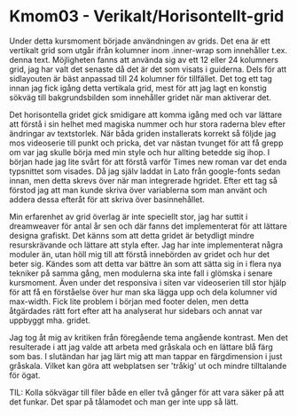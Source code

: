 ---
---
Kmom03 - Verikalt/Horisontellt-grid
=========================

Under detta kursmoment började användningen av grids. Det ena är ett vertikalt grid som utgår ifrån kolumner inom .inner-wrap som innehåller t.ex. denna text.
Möjligheten fanns att använda sig av ett 12 eller 24 kolumners grid, jag har valt det senaste då det är det som visats i guiderna. Dels för att sidlayouten är bäst anpassad till 24 kolumner för tillfället. Det tog ett tag innan jag fick igång detta vertikala grid, mest för att jag lagt en konstig sökväg till bakgrundsbilden som innehåller gridet när man aktiverar det.


Det horisontella gridet gick smidigare att komma igång med och var lättare att förstå i sin helhet med magiska nummer och hur stora raderna blev efter ändringar av textstorlek.
När båda griden installerats korrekt så följde jag mos videoserie till punkt och pricka, det var nästan tvunget för att få grepp om var jag skulle börja med min style och hur allting betedde sig ihop. I början hade jag lite svårt för att förstå varför Times new roman var det enda typsnittet som visades. Då jag själv laddat in Lato från google-fonts sedan innan, men detta skrevs över när man integrerade hgridet. Efter ett tag så förstod jag att man kunde skriva över variablerna som man använt och addera dessa efteråt för att skriva över basinnehållet.


Min erfarenhet av grid överlag är inte speciellt stor, jag har suttit i dreamweaver för antal år sen och där fanns det implementerat för att lättare designa grafiskt. Det känns som att detta gridet är betydligt mindre resurskrävande och lättare att styla efter. Jag har inte implementerat några moduler än, utan höll mig till att förstå innebörden av gridet och hur det beter sig. Kändes som att detta var bättre än som att sätta sig in i flera nya tekniker på samma gång, men modulerna ska inte fall i glömska i senare kursmoment.
Även under det responsiva i siten var videoserien till stor hjälp för att få en förståelse över hur man ska lägga upp och dela kolumner vid max-width. Fick lite problem i början med footer delen, men detta åtgärdades rätt fort efter att ha analyserat hur sidebars och annat var uppbyggt mha. gridet.

Jag tog åt mig av kritiken från föregående tema angående kontrast. Men det resulterade i att jag valde att arbeta med gråskala och en lättare blå färg som bas. I slutändan har jag lärt mig att man tappar en färgdimension i just gråskala. Vilket kan göra att webplatsen ser 'tråkig' ut och mindre tilltalande för ögat.

TIL: Kolla sökvägar till filer både en eller två gånger för att vara säker på att det funkar. Det spar på tålamodet och man ger inte upp så lätt.
